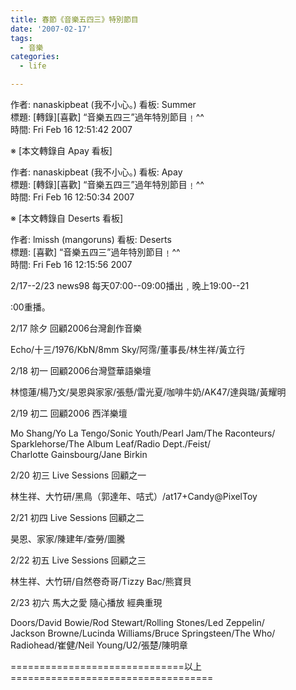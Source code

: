 ```yaml
---
title: 春節《音樂五四三》特別節目
date: '2007-02-17'
tags:
  - 音樂
categories:
  - life

---
```

作者: nanaskipbeat (我不小心。) 看板: Summer  
標題: \[轉錄\]\[喜歡\] “音樂五四三”過年特別節目﹗^^  
時間: Fri Feb 16 12:51:42 2007  
  
※ \[本文轉錄自 Apay 看板\]  
  
作者: nanaskipbeat (我不小心。) 看板: Apay  
標題: \[轉錄\]\[喜歡\] “音樂五四三”過年特別節目﹗^^  
時間: Fri Feb 16 12:50:34 2007  
  
※ \[本文轉錄自 Deserts 看板\]  
  
作者: lmissh (mangoruns) 看板: Deserts  
標題: \[喜歡\] “音樂五四三”過年特別節目﹗^^  
時間: Fri Feb 16 12:15:56 2007  
  
  
2/17--2/23 news98 每天07:00--09:00播出﹐晚上19:00--21

:00重播。  
  
2/17 除夕 回顧2006台灣創作音樂  
  
Echo/十三/1976/KbN/8mm Sky/阿霈/董事長/林生祥/黃立行  
  
2/18 初一 回顧2006台灣暨華語樂壇  
  
林憶蓮/楊乃文/昊恩與家家/張懸/雷光夏/咖啡牛奶/AK47/達與璐/黃耀明  
  
2/19 初二 回顧2006 西洋樂壇  
  
Mo Shang/Yo La Tengo/Sonic Youth/Pearl Jam/The Raconteurs/  
Sparklehorse/The Album Leaf/Radio Dept./Feist/  
Charlotte Gainsbourg/Jane Birkin  
  
2/20 初三 Live Sessions 回顧之一  
  
林生祥、大竹研/黑鳥（郭達年、咭式）/at17+Candy@PixelToy  
  
2/21 初四 Live Sessions 回顧之二  
  
昊恩、家家/陳建年/查勞/圖騰  
  
2/22 初五 Live Sessions 回顧之三  
  
林生祥、大竹研/自然卷奇哥/Tizzy Bac/熊寶貝  
  
2/23 初六 馬大之愛 隨心播放 經典重現  
  
Doors/David Bowie/Rod Stewart/Rolling Stones/Led Zeppelin/  
Jackson Browne/Lucinda Williams/Bruce Springsteen/The Who/  
Radiohead/崔健/Neil Young/U2/張楚/陳明章  
  
\=============================\=以上===========================\========